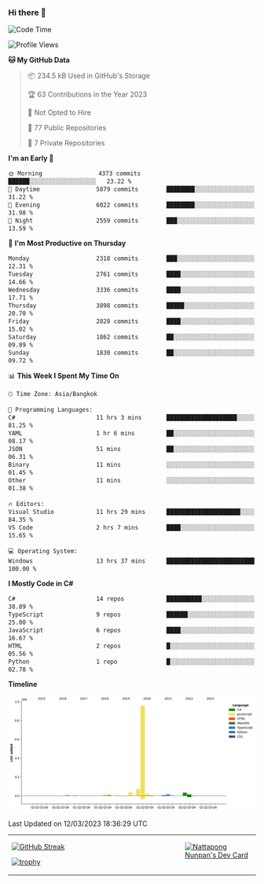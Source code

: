 ### Hi there 👋

<!--START_SECTION:waka-->
![Code Time](http://img.shields.io/badge/Code%20Time-469%20hrs%2049%20mins-blue)

![Profile Views](http://img.shields.io/badge/Profile%20Views-0-blue)

**🐱 My GitHub Data** 

> 📦 234.5 kB Used in GitHub's Storage 
 > 
> 🏆 63 Contributions in the Year 2023
 > 
> 🚫 Not Opted to Hire
 > 
> 📜 77 Public Repositories 
 > 
> 🔑 7 Private Repositories 
 > 
**I'm an Early 🐤** 

```text
🌞 Morning                4373 commits        ██████░░░░░░░░░░░░░░░░░░░   23.22 % 
🌆 Daytime                5879 commits        ████████░░░░░░░░░░░░░░░░░   31.22 % 
🌃 Evening                6022 commits        ████████░░░░░░░░░░░░░░░░░   31.98 % 
🌙 Night                  2559 commits        ███░░░░░░░░░░░░░░░░░░░░░░   13.59 % 
```
📅 **I'm Most Productive on Thursday** 

```text
Monday                   2318 commits        ███░░░░░░░░░░░░░░░░░░░░░░   12.31 % 
Tuesday                  2761 commits        ████░░░░░░░░░░░░░░░░░░░░░   14.66 % 
Wednesday                3336 commits        ████░░░░░░░░░░░░░░░░░░░░░   17.71 % 
Thursday                 3898 commits        █████░░░░░░░░░░░░░░░░░░░░   20.70 % 
Friday                   2828 commits        ████░░░░░░░░░░░░░░░░░░░░░   15.02 % 
Saturday                 1862 commits        ██░░░░░░░░░░░░░░░░░░░░░░░   09.89 % 
Sunday                   1830 commits        ██░░░░░░░░░░░░░░░░░░░░░░░   09.72 % 
```


📊 **This Week I Spent My Time On** 

```text
🕑︎ Time Zone: Asia/Bangkok

💬 Programming Languages: 
C#                       11 hrs 3 mins       ████████████████████░░░░░   81.25 % 
YAML                     1 hr 6 mins         ██░░░░░░░░░░░░░░░░░░░░░░░   08.17 % 
JSON                     51 mins             ██░░░░░░░░░░░░░░░░░░░░░░░   06.31 % 
Binary                   11 mins             ░░░░░░░░░░░░░░░░░░░░░░░░░   01.45 % 
Other                    11 mins             ░░░░░░░░░░░░░░░░░░░░░░░░░   01.38 % 

🔥 Editors: 
Visual Studio            11 hrs 29 mins      █████████████████████░░░░   84.35 % 
VS Code                  2 hrs 7 mins        ████░░░░░░░░░░░░░░░░░░░░░   15.65 % 

💻 Operating System: 
Windows                  13 hrs 37 mins      █████████████████████████   100.00 % 
```

**I Mostly Code in C#** 

```text
C#                       14 repos            ██████████░░░░░░░░░░░░░░░   38.89 % 
TypeScript               9 repos             ██████░░░░░░░░░░░░░░░░░░░   25.00 % 
JavaScript               6 repos             ████░░░░░░░░░░░░░░░░░░░░░   16.67 % 
HTML                     2 repos             █░░░░░░░░░░░░░░░░░░░░░░░░   05.56 % 
Python                   1 repo              █░░░░░░░░░░░░░░░░░░░░░░░░   02.78 % 
```



**Timeline**

![Lines of Code chart](https://raw.githubusercontent.com/aixasz/aixasz/main/assets/bar_graph.png)


 Last Updated on 12/03/2023 18:36:29 UTC
<!--END_SECTION:waka-->

<table>
<tr>
<td width="70%" valign="top">
 
 [![GitHub Streak](http://github-readme-streak-stats.herokuapp.com?user=aixasz&theme=github-dark&hide_border=true&date_format=%5BY%20%5DM%20j)](https://git.io/streak-stats)

 [![trophy](https://github-profile-trophy.vercel.app/?username=aixasz&theme=onedark)](https://github.com/ryo-ma/github-profile-trophy)
 </td>
<td width="30%" valign="top">
 
<a href="https://app.daily.dev/aixasz"><img src="https://api.daily.dev/devcards/403207936e6547c9a85ea449e9f3abe8.png?r=re8" alt="Nattapong Nunpan's Dev Card"/></a>

 </td>
</tr>
</table>
 
